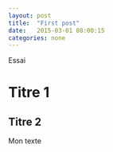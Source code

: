 ```yaml
---
layout: post
title:  "First post"
date:   2015-03-01 08:00:15
categories: none
---
```


Essai

# Titre 1

## Titre 2

Mon texte